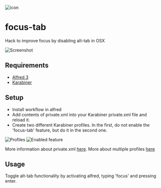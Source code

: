 ![icon](https://dl.dropboxusercontent.com/u/8178/focus-icon.png)
# focus-tab

Hack to improve focus by disabling alt-tab in OSX

![Screenshot](https://dl.dropboxusercontent.com/u/8178/focus.gif)

## Requirements

* [Alfred 3](http://www.alfredapp.com/)
* [Karabiner](https://pqrs.org/macosx/keyremap4macbook/)


## Setup

* Install workflow in alfred
* Add contents of private.xml into your Karabiner private.xml file and reload it. 
* Create two different Karabiner profiles. In the first, do not enable the 'focus-tab' feature, but do it in the second one.

![Profiles](https://dl.dropboxusercontent.com/spa/6f6p31rqk1cfe43/4kaqk_3x.png)
![Enabled feature](https://dl.dropboxusercontent.com/spa/6f6p31rqk1cfe43/kzqb96nw.png)

More information about private.xml [here](https://pqrs.org/macosx/keyremap4macbook/xml.html.en).
More about multiple profiles [here](https://pqrs.org/osx/karabiner/document.html.en#profiles)

## Usage

Toggle alt-tab functionality by activating alfred, typing 'focus' and pressing enter.
